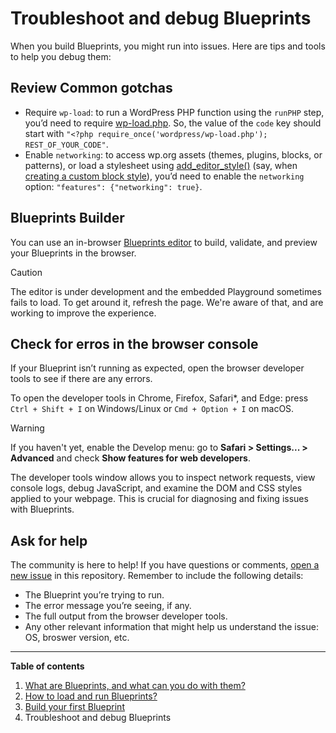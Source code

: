 # Troubleshoot and debug Blueprints

When you build Blueprints, you might run into issues. Here are tips and tools to help you debug them:

## Review Common gotchas

- Require `wp-load`: to run a WordPress PHP function using the `runPHP` step, you’d need to require [wp-load.php](https://github.com/WordPress/WordPress/blob/master/wp-load.php). So, the value of the `code` key should start with `"<?php require_once('wordpress/wp-load.php'); REST_OF_YOUR_CODE"`.
- Enable `networking`: to access wp.org assets (themes, plugins, blocks, or patterns), or load a stylesheet using [add_editor_style()](https://developer.wordpress.org/reference/functions/add_editor_style/) (say, when [creating a custom block style](https://developer.wordpress.org/news/2023/02/creating-custom-block-styles-in-wordpress-themes)), you’d need to enable the `networking` option: `"features": {"networking": true}`.

## Blueprints Builder

You can use an in-browser [Blueprints editor](https://playground.wordpress.net/builder/builder.html) to build, validate, and preview your Blueprints in the browser. 

> [!CAUTION]
> The editor is under development and the embedded Playground sometimes fails to load. To get around it, refresh the page. We're aware of that, and are working to improve the experience.

## Check for erros in the browser console

If your Blueprint isn’t running as expected, open the browser developer tools to see if there are any errors. 

To open the developer tools in Chrome, Firefox, Safari*, and Edge: press `Ctrl + Shift + I` on Windows/Linux or `Cmd + Option + I` on macOS.

> [!WARNING]
> If you haven't yet, enable the Develop menu: go to **Safari > Settings... > Advanced** and check **Show features for web developers**.

The developer tools window allows you to inspect network requests, view console logs, debug JavaScript, and examine the DOM and CSS styles applied to your webpage. This is crucial for diagnosing and fixing issues with Blueprints.

## Ask for help

The community is here to help! If you have questions or comments, [open a new issue](https://github.com/wordpress/blueprints/issues) in this repository. Remember to include the following details:

- The Blueprint you’re trying to run.
- The error message you’re seeing, if any.
- The full output from the browser developer tools.
- Any other relevant information that might help us understand the issue: OS, broswer version, etc.

***

**Table of contents**
1. [What are Blueprints, and what can you do with them?](./what-are-blueprints-what-you-can-do-with-them.md)
2. [How to load and run Blueprints?](./how-to-load-run-blueprints.md)
3. [Build your first Blueprint](./build-your-first-blueprint.md)
4. Troubleshoot and debug Blueprints
